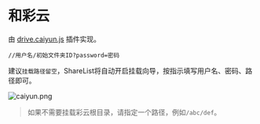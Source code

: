 # 和彩云

由 [drive.caiyun.js](https://github.com/qiantigers/sharelist-0.1/tree/main/plugins/drive.caiyun.js) 插件实现。 
``` 挂载路径
//用户名/初始文件夹ID?password=密码 
```
建议```挂载路径留空```，ShareList将自动开启挂载向导，按指示填写用户名、密码、路径即可。

![caiyun.png](https://i.loli.net/2020/10/12/szrtkNywBXqY8Zn.png)

> 如果不需要挂载彩云根目录，请指定一个路径，例如```/abc/def```。   